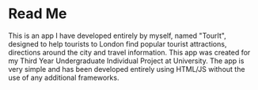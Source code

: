 # Read Me

This is an app I have developed entirely by myself, named "TourIt", designed to help tourists to London find popular 
tourist attractions, directions around the city and travel information. This app was created for my Third Year
Undergraduate Individual Project at University. The app is very simple and has been developed entirely using HTML/JS
without the use of any additional frameworks.
